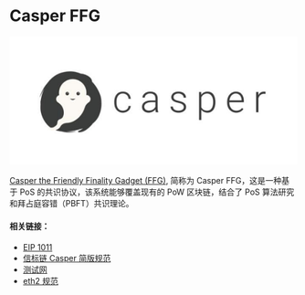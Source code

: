 # Casper FFG

![](../../../.gitbook/assets/wei-xin-tu-pian-20191031105925%20%281%29.png)

[Casper the Friendly Finality Gadget \(FFG\)](https://github.com/ethereum/research/tree/master/papers/casper-basics), 简称为 Casper FFG，这是一种基于 PoS 的共识协议，该系统能够覆盖现有的 PoW 区块链，结合了 PoS 算法研究和拜占庭容错（PBFT）共识理论。

#### 相关链接：

* [EIP 1011](https://eips.ethereum.org/EIPS/eip-1011)
* [信标链 Casper 简版规范](https://ethresear.ch/t/beacon-chain-casper-mini-spec/2760)
* [测试网](https://hackmd.io/@aTTDQ4GiRVyyce6trnsfpg/Hk6UiFU7z?type=view)
* [eth2 规范](https://github.com/ethereum/eth2.0-specs)



